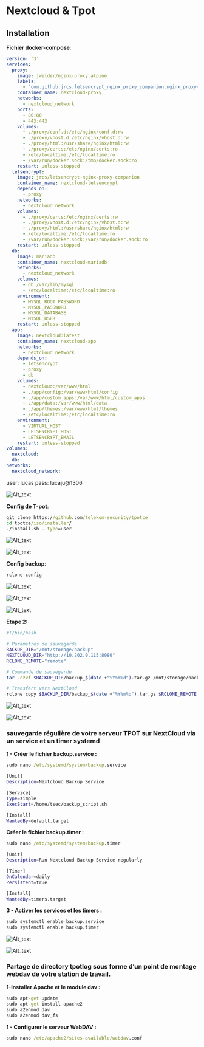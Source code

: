 # Nextcloud & Tpot
## Installation
**Fichier docker-compose**:
```yaml
version: ’3’
services:
  proxy:
    image: jwilder/nginx-proxy:alpine
    labels:
      - "com.github.jrcs.letsencrypt_nginx_proxy_companion.nginx_proxy=true"
    container_name: nextcloud-proxy
    networks:
      - nextcloud_network
    ports:
      - 80:80
      - 443:443
    volumes:
      - ./proxy/conf.d:/etc/nginx/conf.d:rw
      - ./proxy/vhost.d:/etc/nginx/vhost.d:rw
      - ./proxy/html:/usr/share/nginx/html:rw
      - ./proxy/certs:/etc/nginx/certs:ro
      - /etc/localtime:/etc/localtime:ro
      - /var/run/docker.sock:/tmp/docker.sock:ro
    restart: unless-stopped
  letsencrypt:
    image: jrcs/letsencrypt-nginx-proxy-companion
    container_name: nextcloud-letsencrypt
    depends_on:
      - proxy
    networks:
      - nextcloud_network
    volumes:
      - ./proxy/certs:/etc/nginx/certs:rw
      - ./proxy/vhost.d:/etc/nginx/vhost.d:rw
      - ./proxy/html:/usr/share/nginx/html:rw
      - /etc/localtime:/etc/localtime:ro
      - /var/run/docker.sock:/var/run/docker.sock:ro
    restart: unless-stopped
  db:
    image: mariadb
    container_name: nextcloud-mariadb
    networks:
      - nextcloud_network
    volumes:
      - db:/var/lib/mysql
      - /etc/localtime:/etc/localtime:ro
    environment:
      - MYSQL_ROOT_PASSWORD
      - MYSQL_PASSWORD
      - MYSQL_DATABASE
      - MYSQL_USER
    restart: unless-stopped
  app:
    image: nextcloud:latest
    container_name: nextcloud-app
    networks:
      - nextcloud_network
    depends_on:
      - letsencrypt
      - proxy
      - db
    volumes:
      - nextcloud:/var/www/html
      - ./app/config:/var/www/html/config
      - ./app/custom_apps:/var/www/html/custom_apps
      - ./app/data:/var/www/html/data
      - ./app/themes:/var/www/html/themes
      - /etc/localtime:/etc/localtime:ro
    environment:
      - VIRTUAL_HOST
      - LETSENCRYPT_HOST
      - LETSENCRYPT_EMAIL
    restart: unless-stopped
volumes:
  nextcloud:
  db:
networks:
  nextcloud_network:
```
user: lucas
pass: lucaju@1306

![Alt_text](../images/35.png)

**Config de T-pot**:
```cmd
git clone https://github.com/telekom-security/tpotce
cd tpotce/iso/installer/
./install.sh --type=user
```

![Alt_text](../images/36.png)

![Alt_text](../images/40.png)

**Config backup**:
```cmd
rclone config
```

![Alt_text](../images/41.png)

![Alt_text](../images/42.png)

![Alt_text](../images/43.png)

**Etape 2:**
```bash
#!/bin/bash

# Paramètres de sauvegarde
BACKUP_DIR="/mnt/storage/backup"
NEXTCLOUD_DIR="http://10.202.0.115:8080"
RCLONE_REMOTE="remote"

# Commande de sauvegarde
tar -czvf $BACKUP_DIR/backup_$(date +"%Y%m%d").tar.gz /mnt/storage/backup

# Transfert vers NextCloud
rclone copy $BACKUP_DIR/backup_$(date +"%Y%m%d").tar.gz $RCLONE_REMOTE:$NEXTCLOUD_DIR
```
![Alt_text](../images/45.png)

![Alt_text](../images/44.png)

### sauvegarde régulière de votre serveur TPOT sur NextCloud via un service et un timer systemd
**1 - Créer le fichier backup.service :**
```cmd
sudo nano /etc/systemd/system/backup.service
```

```bash
[Unit]
Description=Nextcloud Backup Service

[Service]
Type=simple
ExecStart=/home/tsec/backup_script.sh

[Install]
WantedBy=default.target
```
**Créer le fichier backup.timer :**

```cmd
sudo nano /etc/systemd/system/backup.timer
```

```bash
[Unit]
Description=Run Nextcloud Backup Service regularly

[Timer]
OnCalendar=daily
Persistent=true

[Install]
WantedBy=timers.target
```

**3 - Activer les services et les timers :**
```cmd
sudo systemctl enable backup.service
sudo systemctl enable backup.timer
```
![Alt_text](../images/46.png)

![Alt_text](../images/47.png)

### Partage de directory tpotlog sous forme d’un point de montage webdav de votre station de travail.
**1-Installer Apache et le module dav :**
```cmd
sudo apt-get update
sudo apt-get install apache2
sudo a2enmod dav
sudo a2enmod dav_fs
```
**1 - Configurer le serveur WebDAV :**
```cmd
sudo nano /etc/apache2/sites-available/webdav.conf
```

